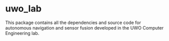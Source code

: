 # uwo_lab
This package contains all the dependencies and source code for autonomous navigation and sensor fusion developed in the UWO Computer Engineering lab.
